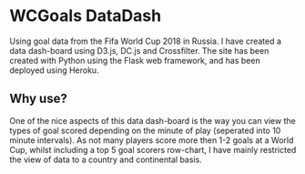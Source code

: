 # WCGoals DataDash

Using goal data from the Fifa World Cup 2018 in Russia. I have created a data dash-board using D3.js, DC.js and Crossfilter. The site has been created with Python using the Flask web framework, and has been deployed using Heroku.

## Why use?
One of the nice aspects of this data dash-board is the way you can view the types of goal scored depending on the minute of play (seperated into 10 minute intervals). As not many players score more then 1-2 goals at a World Cup, whilst including a top 5 goal scorers row-chart, I have mainly restricted the view of data to a country and continental basis.

